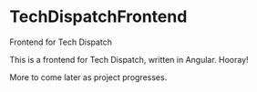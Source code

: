 # TechDispatchFrontend
Frontend for Tech Dispatch

This is a frontend for Tech Dispatch, written in Angular. Hooray!

More to come later as project progresses.

